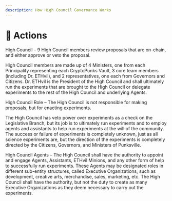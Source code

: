 ```yaml
---
description: How High Council Governance Works
---
```


# 🤠 Actions

High Council – 9 High Council members review proposals that are on-chain, and either approve or veto the proposal.&#x20;

High Council members are made up of 4 Ministers, one from each Principality representing each CryptoPunks Vault, 3 core team members (including Dr. ETHvil), and 2 representatives, one each from Governors and Citizens. Dr. ETHvil is the President of the High Council and shall ultimately run the experiments that are brought to the High Council or delegate experiments to the rest of the High Council and underlying Agents.

High Council Role – The High Council is not responsible for making proposals, but for enacting experiments.&#x20;

The High Council has veto power over experiments as a check on the Legislative Branch, but its job is to ultimately run experiments and to employ agents and assistants to help run experiments at the will of the community. The success or failure of experiments is completely unknown, just as all science experiments are, but the direction of the experiments is completely directed by the Citizens, Governors, and Ministers of Punksville.

High Council Agents – The High Council shall have the authority to appoint and engage Agents, Assistants, ETHvil Minions, and any other form of help to successfully run experiments. These Agents may be designated roles in different sub-entity structures, called Executive Organizations, such as development, creative arts, merchandise, sales, marketing, etc. The High Council shall have the authority, but not the duty to create as many Executive Organizations as they deem necessary to carry out the experiments.
